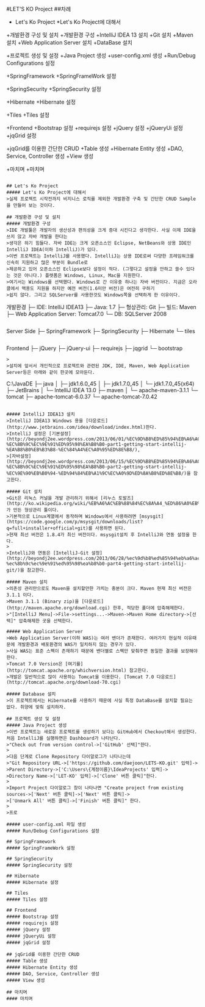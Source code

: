 #LET'S KO Project
##차례

*   Let's Ko Project
    *Let's Ko Project에 대해서
    
+개발환경 구성 및 설치
    +개발환경 구성
    +IntelliJ IDEA 13 설치
    +Git 설치
    +Maven 설치
    +Web Application Server 설치
    +DataBase 설치
    
+프로젝트 생성 및 설정
    +Java Project 생성
    +user-config.xml 생성
    +Run/Debug Configurations 설정
    
+SpringFramework
    +SpringFrameWork 설정
    
+SpringSecurity
    +SpringSecurity 설정
    
+Hibernate
    +Hibernate 설정

+Tiles
    +Tiles 설정

+Frontend
    +Bootstrap 설정
    +requirejs 설정
    +jQuery 설정
    +jQueryUi 설정
    +jqGrid 설정
    
+jqGrid를 이용한 간단한 CRUD
    +Table 생성
    +Hibernate Entity 생성
    +DAO, Service, Controller 생성
    +View 생성
    
+마치며
    +마치며
```

## Let's Ko Project
##### Let's Ko Project에 대해서
>실제 프로젝트 시작전까지 비지니스 로직를 제외한 개발환경 구축 및 간단한 CRUD Sample을 만들어 보는 것이다.

## 개발환경 구성 및 설치
##### 개발환경 구성
>IDE 개발툴은 개발자의 생산성과 편의성을 크게 증대 시킨다고 생각한다. 사실 이제 IDE을 쓰지 않고 자바 개발을 한다는
>생각은 하기 힘들다. 자바 IDE는 크게 오픈소스인 Eclipse, NetBeans와 상용 IDE인 IntelliJ IDEA(이하 IntelliJ)가 있다.
>이번 프로젝트는 IntelliJ를 사용했다. IntelliJ는 상용 IDE로써 다양한 프레임워크를 신속히 지원하고 많은 부분이 Bundle로
>제공하고 있어 오픈소스인 Eclipse보다 설정이 적다. (그렇다고 설정을 안하고 쓸수 있다는 것은 아니다.) 플렛폼은 Windows, Linux, Mac을 지원한다.
>여기서는 Windows를 선택했다. Windows로 간 이유중 하나는 자바 버전이다. 지금은 오라클에서 맥용도 지원을 하지만 예전 버전(1.6미만 버전)은 여전히 구하기
>쉽지 않다. 그리고 SQLServer를 사용한것도 Windows쪽을 선택하게 한 이유이다.
```
개발환경
    ├─ IDE: IntelliJ IDEA13
    ├─ Java: 1.7
    ├─ 형상관리: Git
    ├─ 빌드: Maven
    ├─ Web Application Server: Tomcat7.0
    └─ DB: SQLServer 2008
```
```
Server Side
    ├─ SpringFramework
    ├─ SpringSecurity
    ├─ Hibernate
    └─ tiles
```
```
Frontend
    ├─ jQuery
    ├─ jQuery-ui
    ├─ requirejs
    ├─ jqgrid
    └─ bootstrap
```
>
>설치에 앞서서 개인적으로 프로젝트와 관련된 JDK, IDE, Maven, Web Application Server등은 아래와 같이 한곳에 모아둔다.
```
C:\JavaDE
    ├─ java
    │   ├─ jdk1.6.0_45
    │   ├─ jdk1.7.0_45
    │   └─ jdk1.7.0_45(x64)
    ├─ JetBrains
    │   └─ IntelliJ IDEA 13.0
    ├─ maven
    │   └─ apache-maven-3.1.1
    └─ tomcat
        ├─ apache-tomcat-6.0.37
        └─ apache-tomcat-7.0.42
```

##### IntelliJ IDEA13 설치
>IntelliJ IDEA13 Windows 용을 [다운로드](http://www.jetbrains.com/idea/download/index.html)한다.
>IntelliJ 설정은 [기본설정](http://beyondj2ee.wordpress.com/2013/06/01/%EC%9D%B8%ED%85%94%EB%A6%ACj-%EC%8B%9C%EC%9E%91%ED%95%98%EA%B8%B0-part1-getting-start-intellij-%EA%B8%B0%EB%B3%B8-%EC%84%A4%EC%A0%95%ED%8E%B8/),
>[자바설정](http://beyondj2ee.wordpress.com/2013/06/15/%EC%9D%B8%ED%85%94%EB%A6%ACj-%EC%8B%9C%EC%9E%91%ED%95%98%EA%B8%B0-part2-getting-start-intellij-%EC%9E%90%EB%B0%94-%ED%94%84%EB%A1%9C%EC%A0%9D%ED%8A%B8%ED%8E%B8/)을 참고한다.

##### Git 설치
>Git은 리눅스 커널을 개발 관리하기 위해서 [리누스 토발즈](http://ko.wikipedia.org/wiki/%EB%A6%AC%EB%88%84%EC%8A%A4_%ED%86%A0%EB%A5%B4%EB%B0%9C%EC%8A%A4)가 만든 형상관리 툴이다.
>기본적으로 Linux계열에서 동작하며 Windows에서 사용하려면 [msysgit](https://code.google.com/p/msysgit/downloads/list?q=full+installer+official+git)를 사용하면 된다.
>현재 최선 버전은 1.8.4가 최신 버전이다. msysgit설치 후 IntelliJ와 연동 설정을 한다.
>
>IntelliJ와 연동은 [IntelliJ-Git 설정](http://beyondj2ee.wordpress.com/2013/06/28/%ec%9d%b8%ed%85%94%eb%a6%acj-%ec%8b%9c%ec%9e%91%ed%95%98%ea%b8%b0-part4-getting-start-intellij-git/)을 참고한다.

##### Maven 설치
>의존성 관리만으로도 Maven을 설치할만한 가치는 충분이 크다. Maven 현재 최신 버전은 3.1.1 이다.
>Maven 3.1.1 (Binary zip)을 [다운로드](http://maven.apache.org/download.cgi) 한후, 적당한 폴더에 압축해제한다.
>"[IntelliJ Menu]->File->settings...->Maven->Maven Home directory->[선택]" 압축해제한 곳을 선택한다.

##### Web Application Server
>Web Application Server(이하 WAS)는 여러 밴더가 존재한다. 여러가지 현실적 이유때문에 개발환경과 배포환경의 WAS가 일치하지 않는 경우가 있다.
>사실 WAS는 표준 스펙이 존재하기 때문에 밴더별로 스펙만 맞춰주면 동일한 결과를 보장해야 한다.
>Tomcat 7.0 Version은 [여기를](http://tomcat.apache.org/whichversion.html) 참고한다.
>개발은 일반적으로 많이 사용하는 Tomcat을 이용한다. [Tomcat 7.0 다운로드](http://tomcat.apache.org/download-70.cgi)

##### Database 설치
>이 프로젝트에서는 Hibernate를 사용하기 때문에 사실 특정 DataBase를 설치할 필요는 없다. 취양에 맞춰 설치하자.

## 프로젝트 생성 및 설정
##### Java Project 생성
>이번 프로젝트는 새로운 프로젝트를 생성하기 보다는 GitHub에서 Checkout해서 생성한다. 처음 IntelliJ를 실행하면은 Dashboard가 나타난다.
>"Check out from version control->['GitHub' 선택]"한다.
>
>다음 단계로 Clone Repository 다이알로그가 나타나는데
>"Git Repository URL->['https://github.com/daejoon/LETS-KO.git' 입력]->
>Parent Directory->['C:\Users\{계정이름}\IdeaProjects' 입력]->
>Directory Name->['LET-KO' 입력]->['Clone' 버튼 클릭]"한다.
>
>Import Project 다이알로그 창이 나타나면 "Create project from existing sources->['Next' 버튼 클릭]->['Next' 버튼 클릭]->
>['Unmark All' 버튼 클릭]->['Finish' 버튼 클릭]" 한다.
>
>프로

##### user-config.xml 파일 생성
##### Run/Debug Configurations 설정

## SpringFramework
##### SpringFrameWork 설정

## SpringSecurity
##### SpringSecurity 설정

## Hibernate
##### Hibernate 설정

## Tiles
##### Tiles 설정

## Frontend
##### Bootstrap 설정
##### requirejs 설정
##### jQuery 설정
##### jQueryUi 설정
##### jqGrid 설정

## jqGrid를 이용한 간단한 CRUD
##### Table 생성
##### Hibernate Entity 생성
##### DAO, Service, Controller 생성
##### View 생성

## 마치며
#### 마치며

